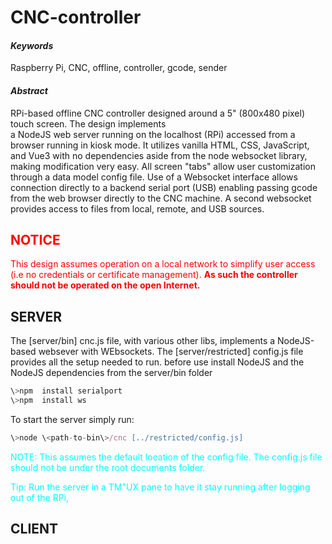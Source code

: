 # CNC-controller

#### *Keywords*
Raspberry Pi, CNC, offline, controller, gcode, sender

#### *Abstract*
RPi-based offline CNC controller designed around a 5" (800x480 pixel) touch screen. The design implements   
a NodeJS web server running on the localhost (RPi) accessed from a browser running in kiosk mode.
It utilizes vanilla HTML, CSS, JavaScript, and Vue3 with no dependencies aside from the node websocket library, 
making modification very easy. All screen "tabs" allow user customization through a data model config file.
Use of a Websocket interface allows connection directly to a backend serial port (USB) enabling passing gcode
from the web browser directly to the CNC machine. A second websocket provides access to files from local, remote, 
and USB sources.


## <span style="color: red; font-weight: bold">NOTICE</span>
<span style="color: red;">This design assumes operation on a local network to simplify user access (i.e no credentials or certificate management).
**As such the controller should not be operated on the open Internet.**</span>

## SERVER
The [server/bin] cnc.js file, with various other libs, implements a NodeJS-based websever with WEbsockets. The [server/restricted] config.js file provides all the setup needed to run. before use install NodeJS and the NodeJS dependencies from the server/bin folder

```JavaScript
\>npm  install serialport
\>npm  install ws
```
To start the server simply run:

```JavaScript
\>node \<path-to-bin\>/cnc [../restricted/config.js]
```

<span style="color: aqua;">NOTE: This assumes the default location of the config file. The config.js file should not be under the root documents folder.</span>

<span style="color: aqua;">Tip: Run the server in a TM"UX pane to have it stay running after logging out of the RPi,</span>

## CLIENT

